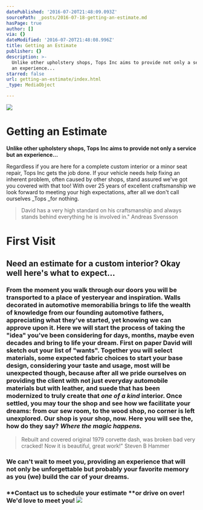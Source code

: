 ```yaml
---
datePublished: '2016-07-20T21:48:09.093Z'
sourcePath: _posts/2016-07-18-getting-an-estimate.md
hasPage: true
author: []
via: {}
dateModified: '2016-07-20T21:48:08.996Z'
title: Getting an Estimate
publisher: {}
description: >-
  Unlike other upholstery shops, Tops Inc aims to provide not only a service but
  an experience...
starred: false
url: getting-an-estimate/index.html
_type: MediaObject

---
```

![](https://imgflo.herokuapp.com/graph/vahj1ThiexotieMo/bae5055f6882508cba07ae4d82ba21ac/croprotate.jpg?cropheight=2872&cropwidth=4307&degrees=0&input=https%3A%2F%2Fthe-grid-user-content.s3-us-west-2.amazonaws.com%2Fa7beaa6d-ea65-4615-b062-298c4b313146.jpg&x=0&y=0)

# Getting an Estimate

**Unlike other upholstery shops, Tops Inc aims to provide not only a service but an experience...**

Regardless if you are here for a complete custom interior or a minor seat repair, Tops Inc gets the job done. If your vehicle needs help fixing an inherent problem, often caused by other shops, stand assured we've got you covered with that too! With over 25 years of excellent craftsmanship we look forward to meeting your high expectations, after all we don't call ourselves _Tops _for nothing.

> David has a very high standard on his craftsmanship and always stands behind everything he is involved in." Andreas Svensson

# First Visit 

## Need an estimate for a custom interior? Okay well here's what to expect... 

### From the moment you walk through our doors you will be transported to a place of yesteryear and inspiration. Walls decorated in automotive memorabilia brings to life the wealth of knowledge from our founding automotive fathers, appreciating what they've started, yet knowing we can approve upon it. Here we will start the process of taking the "idea" you've been considering for days, months, maybe even decades and bring to life your dream. First on paper David will sketch out your list of "wants". Together you will select materials, some expected fabric choices to start your base design, considering your taste and usage, most will be unexpected though, because after all we pride ourselves on providing the client with not just everyday automobile materials but with leather, and suede that has been modernized to truly create that _one of a kind_ interior. Once settled, you may tour the shop and see how we facilitate your dreams: from our sew room, to the wood shop, no corner is left unexplored. Our shop is your shop, now. Here you will see the, how do they say? _**Where the magic happens.**_

> Rebuilt and covered original 1979 corvette dash, was broken bad very cracked! Now it is beautiful, great work!" Steven B Hammer

### We can't wait to meet you, providing an experience that will not only be unforgettable but probably your favorite memory as you (we) build the car of your dreams.

### **Contact us to schedule your estimate **or drive on over! We'd love to meet you! ![](https://imgflo.herokuapp.com/graph/vahj1ThiexotieMo/5470eb215db7d9ce01b379a39bdf8fe2/croprotate.png?cropheight=1875&cropwidth=3400&degrees=0&input=https%3A%2F%2Fthe-grid-user-content.s3-us-west-2.amazonaws.com%2Fdc4e0905-b286-4460-a96a-d36094f6ddb0.png&x=0&y=0)

>